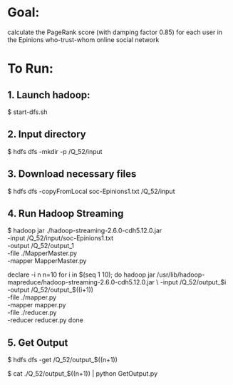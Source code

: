 # Goal:
calculate the PageRank score (with damping factor 0.85) for each user in the Epinions who-trust-whom online social network

# To Run:
## 1. Launch hadoop:

$ start-dfs.sh

## 2. Input directory

$ hdfs dfs -mkdir -p /Q_52/input

## 3. Download necessary files

$ hdfs dfs -copyFromLocal soc-Epinions1.txt /Q_52/input

## 4. Run Hadoop Streaming
$ hadoop jar ./hadoop-streaming-2.6.0-cdh5.12.0.jar \
-input /Q_52/input/soc-Epinions1.txt \
-output /Q_52/output_1 \
-file ./MapperMaster.py \
-mapper MapperMaster.py

declare -i n
n=10
for i in $(seq 1 10);
do
    hadoop jar /usr/lib/hadoop-mapreduce/hadoop-streaming-2.6.0-cdh5.12.0.jar \
	-input /Q_52/output_$i \
	-output /Q_52/output_$((i+1)) \
	-file ./mapper.py \
	-mapper mapper.py \
	-file ./reducer.py \
	-reducer reducer.py
done

## 5. Get Output

$ hdfs dfs -get /Q_52/output_$((n+1))

$ cat ./Q_52/output_$((n+1)) | python GetOutput.py
